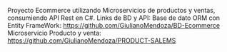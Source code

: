 Proyecto Ecommerce utilizando Microservicios de productos y ventas, consumiendo API Rest en C#.
Links de BD y API:
Base de dato ORM con Entity FrameWork: https://github.com/GiulianoMendoza/BD-Ecommerce
Microservicio Producto y venta: https://github.com/GiulianoMendoza/PRODUCT-SALEMS

